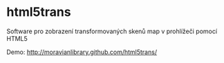 html5trans
==========

Software pro zobrazení transformovaných skenů map v prohlížeči pomocí HTML5

Demo: http://moravianlibrary.github.com/html5trans/